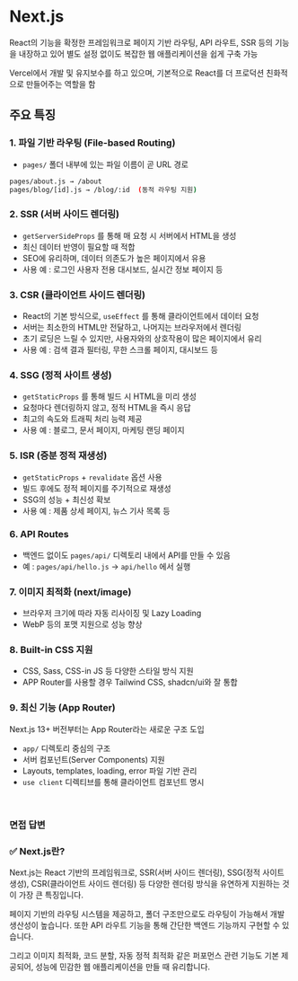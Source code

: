 # Next.js

React의 기능을 확정한 프레임워크로 페이지 기반 라우팅, API 라우트, SSR 등의 기능을 내장하고 있어 별도 설정 없이도 복잡한 웹 애플리케이션을 쉽게 구축 가능

Vercel에서 개발 및 유지보수를 하고 있으며, 기본적으로 React를 더 프로덕션 친화적으로 만들어주는 역할을 함

## 주요 특징

### 1. 파일 기반 라우팅 (File-based Routing)

- `pages/` 폴더 내부에 있는 파일 이름이 곧 URL 경로

```bash
pages/about.js → /about
pages/blog/[id].js → /blog/:id  (동적 라우팅 지원)
```

### 2. SSR (서버 사이드 렌더링)

- `getServerSideProps` 를 통해 매 요청 시 서버에서 HTML을 생성
- 최신 데이터 반영이 필요할 때 적합
- SEO에 유리하며, 데이터 의존도가 높은 페이지에서 유용
- 사용 예 : 로그인 사용자 전용 대시보드, 실시간 정보 페이지 등

### 3. CSR (클라이언트 사이드 렌더링)

- React의 기본 방식으로, `useEffect` 를 통해 클라이언트에서 데이터 요청
- 서버는 최소한의 HTML만 전달하고, 나머지는 브라우저에서 렌더링
- 초기 로딩은 느릴 수 있지만, 사용자와의 상호작용이 많은 페이지에서 유리
- 사용 예 : 검색 결과 필터링, 무한 스크롤 페이지, 대시보드 등

### 4. SSG (정적 사이트 생성)

- `getStaticProps` 를 통해 빌드 시 HTML을 미리 생성
- 요청마다 렌더링하지 않고, 정적 HTML을 즉시 응답
- 최고의 속도와 트래픽 처리 능력 제공
- 사용 예 : 블로그, 문서 페이지, 마케팅 랜딩 페이지

### 5. ISR (증분 정적 재생성)

- `getStaticProps` + `revalidate` 옵션 사용
- 빌드 후에도 정적 페이지를 주기적으로 재생성
- SSG의 성능 + 최신성 확보
- 사용 예 : 제품 상세 페이지, 뉴스 기사 목록 등

### 6. API Routes

- 백엔드 없이도 `pages/api/` 디렉토리 내에서 API를 만들 수 있음
- 예 : `pages/api/hello.js` → `api/hello` 에서 실행

### 7. 이미지 최적화 (next/image)

- 브라우저 크기에 따라 자동 리사이징 및 Lazy Loading
- WebP 등의 포맷 지원으로 성능 향상

### 8. Built-in CSS 지원

- CSS, Sass, CSS-in JS 등 다양한 스타일 방식 지원
- APP Router를 사용할 경우 Tailwind CSS, shadcn/ui와 잘 통합

### 9. 최신 기능 (App Router)

Next.js 13+ 버전부터는 App Router라는 새로운 구조 도입

- `app/` 디렉토리 중심의 구조
- 서버 컴포넌트(Server Components) 지원
- Layouts, templates, loading, error 파일 기반 관리
- `use client` 디렉티브를 통해 클라이언트 컴포넌트 명시

<br/>

### 면접 답변

<aside>

### ✅ Next.js란?

Next.js는 React 기반의 프레임워크로, SSR(서버 사이드 렌더링), SSG(정적 사이트 생성), CSR(클라이언트 사이드 렌더링) 등 다양한 렌더링 방식을 유연하게 지원하는 것이 가장 큰 특징입니다.

페이지 기반의 라우팅 시스템을 제공하고, 폴더 구조만으로도 라우팅이 가능해서 개발 생산성이 높습니다. 또한 API 라우트 기능을 통해 간단한 백엔드 기능까지 구현할 수 있습니다.

그리고 이미지 최적화, 코드 분할, 자동 정적 최적화 같은 퍼포먼스 관련 기능도 기본 제공되어, 성능에 민감한 웹 애플리케이션을 만들 때 유리합니다.

</aside>
